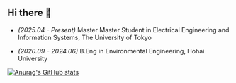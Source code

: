 ## Hi there 👋

<!--
**guojiaxuan2001/guojiaxuan2001** is a ✨ _special_ ✨ repository because its `README.md` (this file) appears on your GitHub profile.

Here are some ideas to get you started:

- 🔭 I’m currently working on ...
- 🌱 I’m currently learning ...
- 👯 I’m looking to collaborate on ...
- 🤔 I’m looking for help with ...
- 💬 Ask me about ...
- 📫 How to reach me: ...
- 😄 Pronouns: ...
- ⚡ Fun fact: ...
-->
+ *(2025.04 - Present)* Master Master Student in Electrical Engineering and Information Systems, The University of Tokyo

+ *(2020.09 - 2024.06)* B.Eng in Environmental Engineering, Hohai University



[![Anurag's GitHub stats](https://github-readme-stats.vercel.app/api?username=guojiaxuan2001)](https://github.com/anuraghazra/github-readme-stats)
